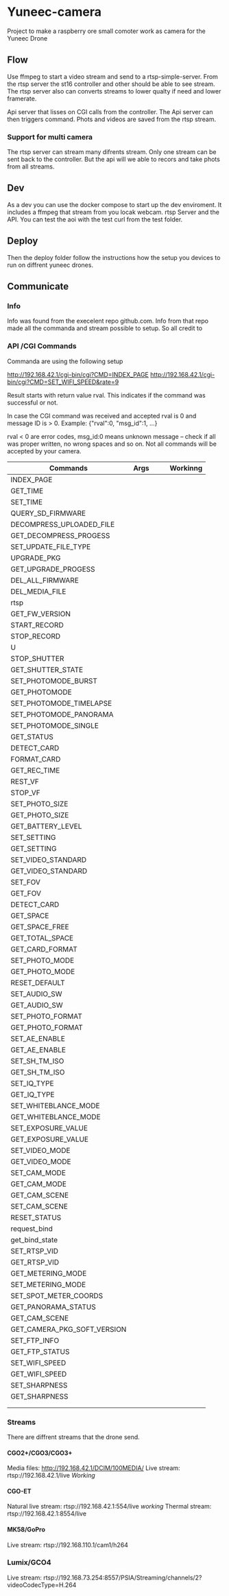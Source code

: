 # Yuneec-camera


Project to make a raspberry ore small comoter work as camera for the Yuneec Drone


## Flow
Use ffmpeg to start a video stream and send to a rtsp-simple-server.
From the rtsp server the st16 controller and other should be able to see stream.
The rtsp server also can converts streams to lower qualty if need and lower framerate.

Api server that lisses on CGI calls from the controller. The Api server can then triggers command.
Phots and videos are saved from the rtsp stream.


### Support for multi camera
The rtsp server can stream many difrents stream. Only one stream can be sent back to the controller. But the api will we able to recors and take phots from all streams.



## Dev
As a dev you can use the docker compose to start up the dev enviroment.
It includes a ffmpeg that stream from you locak webcam. rtsp Server and the API.
You can test the aoi with the test curl from the test folder.

## Deploy
Then the deploy folder follow the instructions how the setup you devices to run on diffrent yuneec drones.


## Communicate


### Info
Info was found from the execelent repo github.com. Info from that repo made all the commanda and stream possible to setup.
So all credit to  

### API /CGI Commands
Commanda are using the following setup

http://192.168.42.1/cgi-bin/cgi?CMD=INDEX_PAGE
http://192.168.42.1/cgi-bin/cgi?CMD=SET_WIFI_SPEED&rate=9


Result starts with return value rval. This indicates if the command was successful or not.

In case the CGI command was received and accepted rval is 0 and message ID is > 0.
Example: {"rval":0, "msg_id":1, …}

rval < 0 are error codes, 
msg_id:0 means unknown message – check if all was proper written, no wrong spaces and so on. Not all commands will be accepted by your camera.




|  Commands |  Args  |   |   | Workinng  |
|---|---|---|---|---|
| INDEX_PAGE|||||
|GET_TIME|||||
|SET_TIME|||||
|QUERY_SD_FIRMWARE|||||
|DECOMPRESS_UPLOADED_FILE|||||
|GET_DECOMPRESS_PROGESS|||||
|SET_UPDATE_FILE_TYPE|||||
|UPGRADE_PKG|||||
|GET_UPGRADE_PROGESS|||||
|DEL_ALL_FIRMWARE|||||
|DEL_MEDIA_FILE|||||
|rtsp|||||
|GET_FW_VERSION|||||
|START_RECORD|||||
|STOP_RECORD|||||
|U|||||
|STOP_SHUTTER|||||
|GET_SHUTTER_STATE|||||
|SET_PHOTOMODE_BURST|||||
|GET_PHOTOMODE|||||
|SET_PHOTOMODE_TIMELAPSE|||||
|SET_PHOTOMODE_PANORAMA|||||
|SET_PHOTOMODE_SINGLE|||||
|GET_STATUS|||||
|DETECT_CARD|||||
|FORMAT_CARD|||||
|GET_REC_TIME|||||
|REST_VF|||||
|STOP_VF|||||
|SET_PHOTO_SIZE|||||
|GET_PHOTO_SIZE|||||
|GET_BATTERY_LEVEL|||||
|SET_SETTING|||||
|GET_SETTING|||||
|SET_VIDEO_STANDARD|||||
|GET_VIDEO_STANDARD|||||
|SET_FOV|||||
|GET_FOV|||||
|DETECT_CARD|||||
|GET_SPACE|||||
|GET_SPACE_FREE|||||
|GET_TOTAL_SPACE|||||
|GET_CARD_FORMAT|||||
|SET_PHOTO_MODE|||||
|GET_PHOTO_MODE|||||
|RESET_DEFAULT|||||
|SET_AUDIO_SW|||||
|GET_AUDIO_SW|||||
|SET_PHOTO_FORMAT|||||
|GET_PHOTO_FORMAT|||||
|SET_AE_ENABLE|||||
|GET_AE_ENABLE|||||
|SET_SH_TM_ISO|||||
|GET_SH_TM_ISO|||||
|SET_IQ_TYPE|||||
|GET_IQ_TYPE|||||
|SET_WHITEBLANCE_MODE|||||
|GET_WHITEBLANCE_MODE|||||
|SET_EXPOSURE_VALUE|||||
|GET_EXPOSURE_VALUE|||||
|SET_VIDEO_MODE|||||
|GET_VIDEO_MODE|||||
|SET_CAM_MODE|||||
|GET_CAM_MODE|||||
|GET_CAM_SCENE|||||
|SET_CAM_SCENE|||||
|RESET_STATUS|||||
|request_bind|||||
|get_bind_state|||||
|SET_RTSP_VID|||||
|GET_RTSP_VID|||||
|GET_METERING_MODE|||||
|SET_METERING_MODE|||||
|SET_SPOT_METER_COORDS|||||
|GET_PANORAMA_STATUS|||||
|GET_CAM_SCENE|||||
|GET_CAMERA_PKG_SOFT_VERSION|||||
|SET_FTP_INFO|||||
|GET_FTP_STATUS|||||
|SET_WIFI_SPEED|||||
|GET_WIFI_SPEED|||||
|SET_SHARPNESS|||||
|GET_SHARPNESS|||||
|   |   |   |   |   |
|   |   |   |   |   |





### Streams
There are diffrent streams that the drone send.

#### CGO2+/CGO3/CGO3+
Media files:		http://192.168.42.1/DCIM/100MEDIA/
Live stream:		rtsp://192.168.42.1/live   *Working*

#### CGO-ET
Natural live stream:	rtsp://192.168.42.1:554/live *working*
Thermal stream:	rtsp://192.168.42.1:8554/live

#### MK58/GoPro
Live stream:		rtsp://192.168.110.1/cam1/h264

### Lumix/GCO4
Live stream:	rtsp://192.168.73.254:8557/PSIA/Streaming/channels/2?videoCodecType=H.264